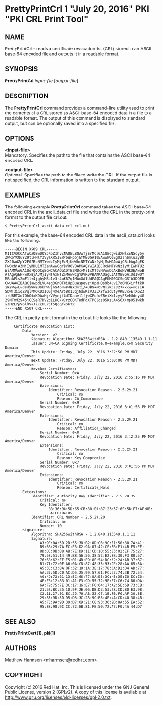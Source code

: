 # PrettyPrintCrl 1 "July 20, 2016" PKI "PKI CRL Print Tool"

## NAME

PrettyPrintCrl - reads a certificate revocation list (CRL) stored in an ASCII base-64 encoded file
and outputs it in a readable format.

## SYNOPSIS

**PrettyPrintCrl** *input-file* [*output-file*]

## DESCRIPTION

The **PrettyPrintCrl** command provides a command-line utility used to print the contents of a CRL
stored as ASCII base-64 encoded data in a file to a readable format.
The output of this command is displayed to standard output,
but can be optionally saved into a specified file.

## OPTIONS

**&lt;input-file&gt;**  
    Mandatory. Specifies the path to the file that contains the ASCII base-64 encoded CRL.

**&lt;output-file&gt;**  
    Optional. Specifies the path to the file to write the CRL.
    If the output file is not specified, the CRL information is written to the standard output.

## EXAMPLES

The following example **PrettyPrintCrl** command takes the ASCII base-64 encoded CRL
in the ascii_data.crl file and writes the CRL in the pretty-print format
to the output file crl.out:

```
$ PrettyPrintCrl ascii_data.crl crl.out
```

For this example, the base-64 encoded CRL data in the ascii_data.crl looks like the following:

```
-----BEGIN X509 CRL-----
MIICVDCCATwCAQEwDQYJKoZIhvcNAQELBQAwTjErMCkGA1UECgwidXNlcnN5cy5y
ZWRoYXQuY29tIFNlY3VyaXR5IERvbWFpbjEfMB0GA1UEAwwWQ0EgU2lnbmluZyBD
ZXJ0aWZpY2F0ZRcNMTYwNzIyMjExMjUwWhcNMTYwNzIyMjMwMDAwWjCBiDAgAgEK
Fw0xNjA3MjIyMDU1MTZaMAwwCgYDVR0VBAMKAQYwIAIBCRcNMTYwNzIyMjEwMTU2
WjAMMAoGA1UdFQQDCgEGMCACAQgXDTE2MDcyMjIxMTIyNVowDDAKBgNVHRUEAwoB
ATAgAgEHFw0xNjA3MjIyMTAxNTZaMAwwCgYDVR0VBAMKAQagLzAtMB8GA1UdIwQY
MBaAFLs2mF1ly4jghyM3b1v3r4uK67q1MAoGA1UdFAQDAgEKMA0GCSqGSIb3DQEB
CwUAA4IBAQCjnwpdLVU4sg3GnOFQiHpBuWspevzj0poHQs9b4Uv17o0MC4irftkR
zRBVgwLvdSd5WFEUSbhWVjhS4o4w84BXdmti/+UBS+mOVNxiKqs3Z7Fxcg+mCsiH
SDWT3iiqZVqlPMOKDzIQGj4XeArSBK13qjNdwKzVJZlXYfwzdDtyVKBJcoETXGZ3
irU8RTXo7OhO6xKDAaHjzVVynjfGdIDaavl1fjwXFufwZBeiXm1zyyFSvDUdny4G
29NTmM2945jCESeR7DV2q1LHG/v2rzCOKTWdPdXTPCics05KzUA4S6X+mp051wkh
yJM2LYpV6lKV6JiczHLrgf5QcqfwSkTX
-----END X509 CRL-----
```

The CRL in pretty-print format in the crl.out file looks like the following:

```
    Certificate Revocation List:
        Data:
            Version:  v2
            Signature Algorithm: SHA256withRSA - 1.2.840.113549.1.1.11
            Issuer: CN=CA Signing Certificate,O=example.com Security Domain
            This Update: Friday, July 22, 2016 3:12:50 PM MDT America/Denver
            Next Update: Friday, July 22, 2016 5:00:00 PM MDT America/Denver
            Revoked Certificates:
                Serial Number: 0xA
                Revocation Date: Friday, July 22, 2016 2:55:16 PM MDT America/Denver
                Extensions:
                    Identifier: Revocation Reason - 2.5.29.21
                        Critical: no
                        Reason: CA_Compromise
                Serial Number: 0x9
                Revocation Date: Friday, July 22, 2016 3:01:56 PM MDT America/Denver
                Extensions:
                    Identifier: Revocation Reason - 2.5.29.21
                        Critical: no
                        Reason: Affiliation_Changed
                Serial Number: 0x8
                Revocation Date: Friday, July 22, 2016 3:12:25 PM MDT America/Denver
                Extensions:
                    Identifier: Revocation Reason - 2.5.29.21
                        Critical: no
                        Reason: Key_Compromise
                Serial Number: 0x7
                Revocation Date: Friday, July 22, 2016 3:01:56 PM MDT America/Denver
                Extensions:
                    Identifier: Revocation Reason - 2.5.29.21
                        Critical: no
                        Reason: Certificate_Hold
        Extensions:
            Identifier: Authority Key Identifier - 2.5.29.35
                Critical: no
                Key Identifier:
                    BB:36:98:5D:65:CB:88:E0:87:23:37:6F:5B:F7:AF:8B:
                    8A:EB:BA:B5
            Identifier: CRL Number - 2.5.29.20
                Critical: no
                Number: 10
        Signature:
            Algorithm: SHA256withRSA - 1.2.840.113549.1.1.11
            Signature:
                A3:9F:0A:5D:2D:55:38:B2:0D:C6:9C:E1:50:88:7A:41:
                B9:6B:29:7A:FC:E3:D2:9A:07:42:CF:5B:E1:4B:F5:EE:
                8D:0C:0B:88:AB:7E:D9:11:CD:10:55:83:02:EF:75:27:
                79:58:51:14:49:B8:56:56:38:52:E2:8E:30:F3:80:57:
                76:6B:62:FF:E5:01:4B:E9:8E:54:DC:62:2A:AB:37:67:
                B1:71:72:0F:A6:0A:C8:87:48:35:93:DE:28:AA:65:5A:
                A5:3C:C3:8A:0F:32:10:1A:3E:17:78:0A:D2:04:AD:77:
                AA:33:5D:C0:AC:D5:25:99:57:61:FC:33:74:3B:72:54:
                A0:49:72:81:13:5C:66:77:8A:B5:3C:45:35:E8:EC:E8:
                4E:EB:12:83:01:A1:E3:CD:55:72:9E:37:C6:74:80:DA:
                6A:F9:75:7E:3C:17:16:E7:F0:64:17:A2:5E:6D:73:CB:
                21:52:BC:35:1D:9F:2E:06:DB:D3:53:98:CD:BD:E3:98:
                C2:11:27:91:EC:35:76:AB:52:C7:1B:FB:F6:AF:30:8E:
                29:35:9D:3D:D5:D3:3C:28:9C:B3:4E:4A:CD:40:38:4B:
                A5:FE:9A:9D:39:D7:09:21:C8:93:36:2D:8A:55:EA:52:
                95:E8:98:9C:CC:72:EB:81:FE:50:72:A7:F0:4A:44:D7
```

## SEE ALSO

**PrettyPrintCert(1)**, **pki(1)**

## AUTHORS

Matthew Harmsen &lt;mharmsen@redhat.com&gt;.

## COPYRIGHT

Copyright (c) 2016 Red Hat, Inc.
This is licensed under the GNU General Public License, version 2 (GPLv2).
A copy of this license is available at http://www.gnu.org/licenses/old-licenses/gpl-2.0.txt.
